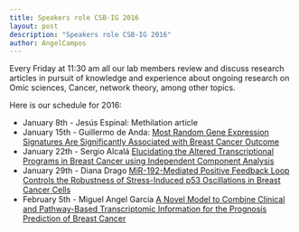 ```yaml
---
title: Speakers role CSB-IG 2016
layout: post
description: "Speakers role CSB-IG 2016"
author: AngelCampos
---
```

Every Friday at 11:30 am all our lab members review and discuss research articles in pursuit of knowledge and experience about ongoing research on Omic sciences, Cancer, network theory, among other topics.

Here is our schedule for 2016:

* January 8th - Jesús Espinal: Methilation article
* January 15th - Guillermo de Anda: [Most Random Gene Expression Signatures Are Significantly Associated with Breast Cancer Outcome](http://journals.plos.org/ploscompbiol/article?id=10.1371/journal.pcbi.1002240)
* January 22th - Sergio Alcalá [Elucidating the Altered Transcriptional Programs in Breast Cancer using Independent Component Analysis](http://journals.plos.org/ploscompbiol/article?id=10.1371/journal.pcbi.0030161)
* January 29th - Diana Drago [MiR-192-Mediated Positive Feedback Loop Controls the Robustness of Stress-Induced p53 Oscillations in Breast Cancer Cells](http://journals.plos.org/ploscompbiol/article?id=10.1371/journal.pcbi.1004653)
* February 5th - Miguel Angel García [A Novel Model to Combine Clinical and Pathway-Based Transcriptomic Information for the Prognosis Prediction of Breast Cancer](http://journals.plos.org/ploscompbiol/article?id=10.1371/journal.pcbi.1003851)